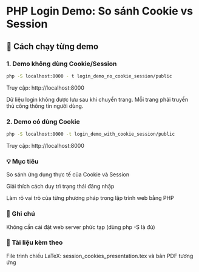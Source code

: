 # PHP Login Demo: So sánh Cookie vs Session

## 🚀 Cách chạy từng demo

### 1. Demo **không dùng Cookie/Session**

```bash
php -S localhost:8000 - t login_demo_no_cookie_session/public
```
Truy cập: http://localhost:8000

Dữ liệu login không được lưu sau khi chuyển trang. Mỗi trang phải truyền thủ công thông tin người dùng.

### 2. Demo có dùng Cookie

```bash
php -S localhost:8000 -t login_demo_with_cookie_session/public
```
Truy cập: http://localhost:8000


### 💡 Mục tiêu
So sánh ứng dụng thực tế của Cookie và Session

Giải thích cách duy trì trạng thái đăng nhập

Làm rõ vai trò của từng phương pháp trong lập trình web bằng PHP

### 🧠 Ghi chú
Không cần cài đặt web server phức tạp (dùng php -S là đủ)

### 📜 Tài liệu kèm theo
File trình chiếu LaTeX: session_cookies_presentation.tex và bản PDF tương ứng